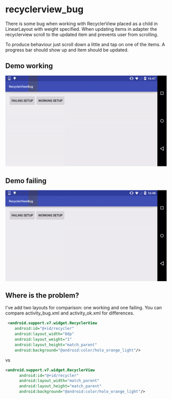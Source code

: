 # recyclerview_bug
There is some bug when working with RecyclerView placed as a child in LinearLayout with weight specified. When updating items in adapter the recyclerview scroll to the updated item and prevents user from scrolling.

To produce behaviour just scroll down a little and tap on one of the items. A progress bar should show up and item should be updated.

## Demo working
![](video_working.gif)

## Demo failing
![](video_failing.gif)

## Where is the problem?
I've add two layouts for comparison: one working and one failing. You can compare  activity_bug.xml and activity_ok.xml for differences.

```xml
 <android.support.v7.widget.RecyclerView
    android:id="@+id/recycler"
    android:layout_width="0dp"
    android:layout_weight="1"
    android:layout_height="match_parent"
    android:background="@android:color/holo_orange_light"/>
```

vs 

```xml
<android.support.v7.widget.RecyclerView
      android:id="@+id/recycler"
      android:layout_width="match_parent"
      android:layout_height="match_parent"
      android:background="@android:color/holo_orange_light"/>
```